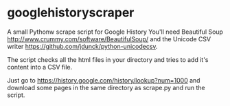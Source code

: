 googlehistoryscraper
====================

A small Pythonw scrape script for Google History
You'll need Beautiful Soup http://www.crummy.com/software/BeautifulSoup/
 and the Unicode CSV writer https://github.com/jdunck/python-unicodecsv.

The script checks all the html files in your directory and tries
to add it's content into a CSV file.

Just go to https://history.google.com/history/lookup?num=1000
and download some pages in the same directory as scrape.py  and run the script.


